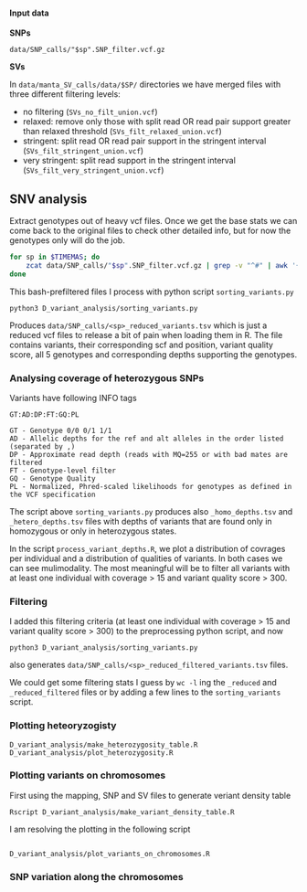 #### Input data

**SNPs**

`data/SNP_calls/"$sp".SNP_filter.vcf.gz`

**SVs**

In `data/manta_SV_calls/data/$SP/` directories we have merged files with three different filtering levels:

- no filtering (`SVs_no_filt_union.vcf`)
- relaxed: remove only those with split read OR read pair support greater than relaxed threshold (`SVs_filt_relaxed_union.vcf`)
- stringent: split read OR read pair support in the stringent interval (`SVs_filt_stringent_union.vcf`)
- very stringent: split read support in the stringent interval (`SVs_filt_very_stringent_union.vcf`)


## SNV analysis

Extract genotypes out of heavy vcf files. Once we get the base stats we can come back to the original files to check other detailed info, but for now the genotypes only will do the job.

```bash
for sp in $TIMEMAS; do
    zcat data/SNP_calls/"$sp".SNP_filter.vcf.gz | grep -v "^#" | awk '{ if ($7 == "PASS"){ print $0 } }' |  cut -f 1,2,6,10,11,12,13,14 > data/SNP_calls/"$sp".SNP_filter_passed.tsv
done
```

This bash-prefiltered files I process with python script `sorting_variants.py`

```
python3 D_variant_analysis/sorting_variants.py
```

Produces `data/SNP_calls/<sp>_reduced_variants.tsv` which is just a reduced vcf files to release a bit of pain when loading them in R. The file contains variants, their corresponding scf and position, variant quality score, all 5 genotypes and corresponding depths supporting the genotypes.

### Analysing coverage of heterozygous SNPs

Variants have following INFO tags

```
GT:AD:DP:FT:GQ:PL

GT - Genotype 0/0 0/1 1/1
AD - Allelic depths for the ref and alt alleles in the order listed (separated by ,)
DP - Approximate read depth (reads with MQ=255 or with bad mates are filtered
FT - Genotype-level filter
GQ - Genotype Quality
PL - Normalized, Phred-scaled likelihoods for genotypes as defined in the VCF specification
```

The script above `sorting_variants.py` produces also `_homo_depths.tsv` and `_hetero_depths.tsv` files with depths of variants that are found only in homozygous or only in heterozygous states.

In the script `process_variant_depths.R`, we plot a distribution of covrages per individual and a distribution of qualities of variants. In both cases we can see mulimodality. The most meaningful will be to filter all variants with at least one individual with coverage > 15 and variant quality score > 300.

### Filtering

I added this filtering criteria (at least one individual with coverage > 15 and variant quality score > 300) to the preprocessing python script, and now

```
python3 D_variant_analysis/sorting_variants.py
```

also generates `data/SNP_calls/<sp>_reduced_filtered_variants.tsv` files.

We could get some filtering stats I guess by `wc -l` ing the `_reduced` and `_reduced_filtered` files or by adding a few lines to the `sorting_variants` script.

### Plotting heteoryzogisty

```
D_variant_analysis/make_heterozygosity_table.R
D_variant_analysis/plot_heterozygosity.R
```

### Plotting variants on chromosomes

First using the mapping, SNP and SV files to generate veriant density table

```
Rscript D_variant_analysis/make_variant_density_table.R
```

I am resolving the plotting in the following script

```

D_variant_analysis/plot_variants_on_chromosomes.R
```

### SNP variation along the chromosomes


